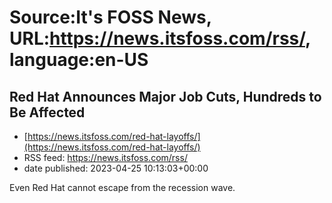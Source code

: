 # Source:It's FOSS News, URL:https://news.itsfoss.com/rss/, language:en-US

## Red Hat Announces Major Job Cuts, Hundreds to Be Affected
 - [https://news.itsfoss.com/red-hat-layoffs/](https://news.itsfoss.com/red-hat-layoffs/)
 - RSS feed: https://news.itsfoss.com/rss/
 - date published: 2023-04-25 10:13:03+00:00

Even Red Hat cannot escape from the recession wave.

